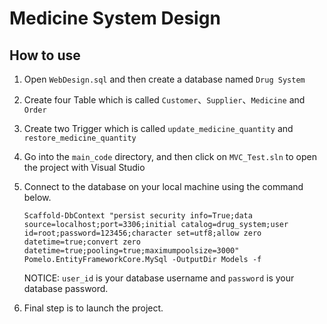 # Medicine System Design

## How to use

1. Open `WebDesign.sql` and then create a database named `Drug System`

2. Create four Table which is called `Customer`、`Supplier`、`Medicine` and `Order`

3. Create two Trigger which is called `update_medicine_quantity` and `restore_medicine_quantity`

4. Go into the `main_code` directory, and then click on `MVC_Test.sln` to open the project with Visual Studio

5. Connect to the database on your local machine using the command below.

   ``` 
   Scaffold-DbContext "persist security info=True;data source=localhost;port=3306;initial catalog=drug_system;user id=root;password=123456;character set=utf8;allow zero datetime=true;convert zero datetime=true;pooling=true;maximumpoolsize=3000" Pomelo.EntityFrameworkCore.MySql -OutputDir Models -f
   ```

   NOTICE:  `user_id` is your database username and `password` is your database password.  

6. Final step is to launch the project.